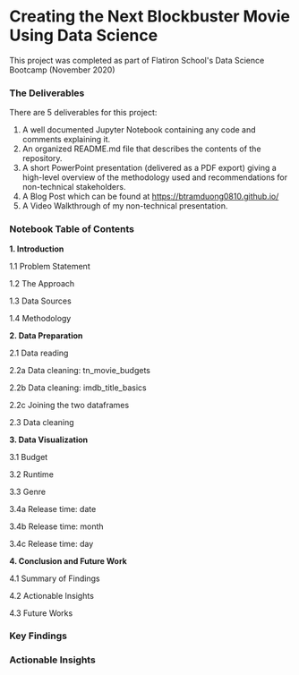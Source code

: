 # Creating the Next Blockbuster Movie Using Data Science
This project was completed as part of Flatiron School's Data Science Bootcamp (November 2020)

### The Deliverables
There are 5 deliverables for this project:

1. A well documented Jupyter Notebook containing any code and comments explaining it.
2. An organized README.md file that describes the contents of the repository.
3. A short PowerPoint presentation (delivered as a PDF export) giving a high-level overview of the methodology used and recommendations for non-technical stakeholders.
4. A Blog Post which can be found at https://btramduong0810.github.io/
5. A Video Walkthrough of my non-technical presentation.

### **Notebook Table of Contents**

**1.  Introduction**

1.1  Problem Statement

1.2  The Approach

1.3  Data Sources

1.4  Methodology

**2.  Data Preparation**

2.1  Data reading

2.2a  Data cleaning: tn_movie_budgets

2.2b  Data cleaning: imdb_title_basics

2.2c  Joining the two dataframes

2.3  Data cleaning

**3.  Data Visualization**

3.1  Budget

3.2  Runtime

3.3  Genre

3.4a  Release time: date

3.4b  Release time: month

3.4c  Release time: day

**4.  Conclusion and Future Work**

4.1  Summary of Findings

4.2  Actionable Insights

4.3  Future Works

### Key Findings

### Actionable Insights
